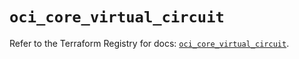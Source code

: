 # `oci_core_virtual_circuit`

Refer to the Terraform Registry for docs: [`oci_core_virtual_circuit`](https://registry.terraform.io/providers/hashicorp/oci/7.19.0/docs/resources/core_virtual_circuit).
